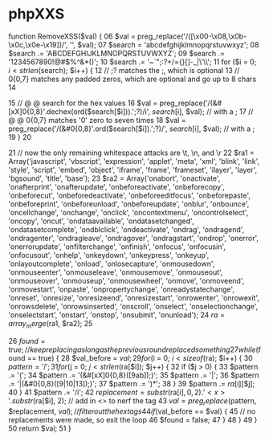 phpXXS
======
function RemoveXSS($val) {
06
   $val = preg_replace('/([\x00-\x08,\x0b-\x0c,\x0e-\x19])/', '', $val); 
07
   $search = 'abcdefghijklmnopqrstuvwxyz';
08
   $search .= 'ABCDEFGHIJKLMNOPQRSTUVWXYZ'; 
09
   $search .= '1234567890!@#$%^&*()';
10
   $search .= '~`";:?+/={}[]-_|\'\\';
11
   for ($i = 0; $i < strlen($search); $i++) {
12
      // ;? matches the ;, which is optional
13
      // 0{0,7} matches any padded zeros, which are optional and go up to 8 chars
14
  
15
      // @ @ search for the hex values
16
      $val = preg_replace('/(&#[xX]0{0,8}'.dechex(ord($search[$i])).';?)/i', $search[$i], $val); // with a ;
17
      // @ @ 0{0,7} matches '0' zero to seven times 
18
      $val = preg_replace('/(&#0{0,8}'.ord($search[$i]).';?)/', $search[$i], $val); // with a ;
19
   }
20
  
21
   // now the only remaining whitespace attacks are \t, \n, and \r
22
   $ra1 = Array('javascript', 'vbscript', 'expression', 'applet', 'meta', 'xml', 'blink', 'link', 'style', 'script', 'embed', 'object', 'iframe', 'frame', 'frameset', 'ilayer', 'layer', 'bgsound', 'title', 'base');
23
   $ra2 = Array('onabort', 'onactivate', 'onafterprint', 'onafterupdate', 'onbeforeactivate', 'onbeforecopy', 'onbeforecut', 'onbeforedeactivate', 'onbeforeeditfocus', 'onbeforepaste', 'onbeforeprint', 'onbeforeunload', 'onbeforeupdate', 'onblur', 'onbounce', 'oncellchange', 'onchange', 'onclick', 'oncontextmenu', 'oncontrolselect', 'oncopy', 'oncut', 'ondataavailable', 'ondatasetchanged', 'ondatasetcomplete', 'ondblclick', 'ondeactivate', 'ondrag', 'ondragend', 'ondragenter', 'ondragleave', 'ondragover', 'ondragstart', 'ondrop', 'onerror', 'onerrorupdate', 'onfilterchange', 'onfinish', 'onfocus', 'onfocusin', 'onfocusout', 'onhelp', 'onkeydown', 'onkeypress', 'onkeyup', 'onlayoutcomplete', 'onload', 'onlosecapture', 'onmousedown', 'onmouseenter', 'onmouseleave', 'onmousemove', 'onmouseout', 'onmouseover', 'onmouseup', 'onmousewheel', 'onmove', 'onmoveend', 'onmovestart', 'onpaste', 'onpropertychange', 'onreadystatechange', 'onreset', 'onresize', 'onresizeend', 'onresizestart', 'onrowenter', 'onrowexit', 'onrowsdelete', 'onrowsinserted', 'onscroll', 'onselect', 'onselectionchange', 'onselectstart', 'onstart', 'onstop', 'onsubmit', 'onunload');
24
   $ra = array_merge($ra1, $ra2);
25
  
26
   $found = true; // keep replacing as long as the previous round replaced something
27
   while ($found == true) {
28
      $val_before = $val;
29
      for ($i = 0; $i < sizeof($ra); $i++) {
30
         $pattern = '/';
31
         for ($j = 0; $j < strlen($ra[$i]); $j++) {
32
            if ($j > 0) {
33
               $pattern .= '('; 
34
               $pattern .= '(&#[xX]0{0,8}([9ab]);)';
35
               $pattern .= '|'; 
36
               $pattern .= '|(&#0{0,8}([9|10|13]);)';
37
               $pattern .= ')*';
38
            }
39
            $pattern .= $ra[$i][$j];
40
         }
41
         $pattern .= '/i'; 
42
         $replacement = substr($ra[$i], 0, 2).'<x>'.substr($ra[$i], 2); // add in <> to nerf the tag 
43
         $val = preg_replace($pattern, $replacement, $val); // filter out the hex tags 
44
         if ($val_before == $val) { 
45
            // no replacements were made, so exit the loop 
46
            $found = false; 
47
         } 
48
      } 
49
   } 
50
   return $val; 
51
}
